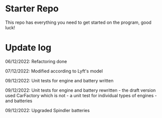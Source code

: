 # Starter Repo
This repo has everything you need to get started on the program, good luck!

# Update log
06/12/2022: Refactoring done

07/12/2022: Modified according to Lyft's model

09/12/2022: Unit tests for engine and battery written

09/12/2022: Unit tests for engine and battery rewritten
            - the draft version used CarFactory which is not
            - a unit test for individual types of engines
            - and batteries

09/12/2022: Upgraded Spindler batteries

